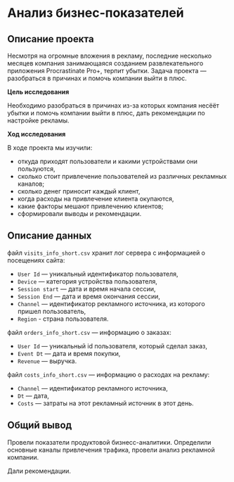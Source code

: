 # Анализ бизнес-показателей

## Описание проекта

Несмотря на огромные вложения в рекламу, последние несколько месяцев компания занимающаяся созданием развлекательного приложения Procrastinate Pro+, терпит убытки. Задача проекта — разобраться в причинах и помочь компании выйти в плюс.

**Цель исследования**

Необходимо разобраться в причинах из-за которых компания несёёт убытки и помочь компании выйти в плюс, дать рекомендации по настройке рекламы.

**Ход исследования**

В ходе проекта мы изучили:
* откуда приходят пользователи и какими устройствами они пользуются,
* сколько стоит привлечение пользователей из различных рекламных каналов;
* сколько денег приносит каждый клиент,
* когда расходы на привлечение клиента окупаются,
* какие факторы мешают привлечению клиентов;
* сформировали выводы и рекомендации.

## Описание данных

файл `visits_info_short.csv` хранит лог сервера с информацией о посещениях сайта:

* `User Id` — уникальный идентификатор пользователя,
* `Device` — категория устройства пользователя,
* `Session start` — дата и время начала сессии,
* `Session End` — дата и время окончания сессии,
* `Channel` — идентификатор рекламного источника, из которого пришел пользователь,
* `Region` - страна пользователя.
    
файл `orders_info_short.csv` — информацию о заказах:

* `User Id` — уникальный id пользователя, который сделал заказ,
* `Event Dt` — дата и время покупки,
* `Revenue` — выручка.

файл `costs_info_short.csv` — информацию о расходах на рекламу:

* `Channel` — идентификатор рекламного источника,
* `Dt` — дата,
* `Costs` — затраты на этот рекламный источник в этот день.

## Общий вывод

Провели показатели продуктовой бизнесс-аналитики. Определили основные каналы привлечения трафика, провели анализ рекламной компании.

Дали рекомендации.
